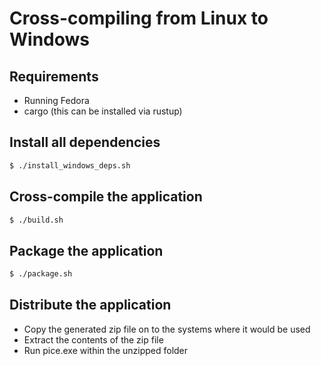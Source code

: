 # Cross-compiling from Linux to Windows

## Requirements

- Running Fedora
- cargo (this can be installed via rustup)

## Install all dependencies

```bash
$ ./install_windows_deps.sh
```

## Cross-compile the application

```bash
$ ./build.sh
```

## Package the application

```bash
$ ./package.sh
```

## Distribute the application

- Copy the generated zip file on to the systems where it would be used
- Extract the contents of the zip file
- Run pice.exe within the unzipped folder
